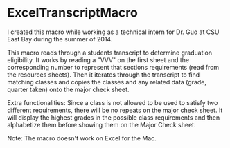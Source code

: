 # ExcelTranscriptMacro

I created this macro while working as a technical intern for Dr. Guo at CSU East Bay during the summer of 2014. 

This macro reads through a students transcript to determine graduation eligibility. It works by reading a "VVV" on the first sheet and the corresponding number to represent that sections requirements (read from the resources sheets). Then it iterates through the transcript to find matching classes and copies the classes and any related data (grade, quarter taken) onto the major check sheet.

Extra functionalities: Since a class is not allowed to be used to satisfy two different requirements, there will be no repeats on the major check sheet. It will display the highest grades in the possible class requirements and then alphabetize them before showing them on the Major Check sheet. 

Note: The macro doesn't work on Excel for the Mac.

